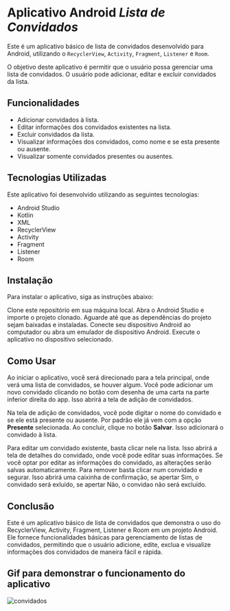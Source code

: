 # Aplicativo Android _Lista de Convidados_
Este é um aplicativo básico de lista de convidados desenvolvido para Android, utilizando o `RecyclerView`, `Activity`, `Fragment`, `Listener` e `Room`.

O objetivo deste aplicativo é permitir que o usuário possa gerenciar uma lista de convidados. O usuário pode adicionar, editar e excluir convidados da lista.

## Funcionalidades
- Adicionar convidados à lista.
- Editar informações dos convidados existentes na lista.
- Excluir convidados da lista.
- Visualizar informações dos convidados, como nome e se esta presente ou ausente.
- Visualizar somente convidados presentes ou ausentes.
## Tecnologias Utilizadas
Este aplicativo foi desenvolvido utilizando as seguintes tecnologias:

- Android Studio
- Kotlin
- XML
- RecyclerView
- Activity
- Fragment
- Listener
- Room
## Instalação
Para instalar o aplicativo, siga as instruções abaixo:

Clone este repositório em sua máquina local.
Abra o Android Studio e importe o projeto clonado.
Aguarde até que as dependências do projeto sejam baixadas e instaladas.
Conecte seu dispositivo Android ao computador ou abra um emulador de dispositivo Android.
Execute o aplicativo no dispositivo selecionado.
## Como Usar
Ao iniciar o aplicativo, você será direcionado para a tela principal, onde verá uma lista de convidados, se houver algum. Você pode adicionar um novo convidado clicando no botão com desenha de uma carta na parte inferior direita do app. Isso abrirá a tela de adição de convidados.

Na tela de adição de convidados, você pode digitar o nome do convidado e se ele está presente ou ausente. Por padrão ele já vem com a opção **Presente** selecionada. Ao concluir, clique no botão **Salvar**. Isso adicionará o convidado à lista.

Para editar um convidado existente, basta clicar nele na lista. Isso abrirá a tela de detalhes do convidado, onde você pode editar suas informações. Se você optar por editar as informações do convidado, as alterações serão salvas automaticamente. Para remover basta clicar num convidado e segurar. Isso abrirá uma caixinha de confirmação, se apertar Sim, o convidado será exluído, se apertar Não, o convidao não será excluído.
## Conclusão
Este é um aplicativo básico de lista de convidados que demonstra o uso do RecyclerView, Activity, Fragment, Listener e Room em um projeto Android. Ele fornece funcionalidades básicas para gerenciamento de listas de convidados, permitindo que o usuário adicione, edite, exclua e visualize informações dos convidados de maneira fácil e rápida.

## Gif para demonstrar o funcionamento do aplicativo

![convidados](https://github.com/wpmello/convidados-app/assets/72053941/61034bc5-804b-4cfe-a13d-247cd78f50ea)
